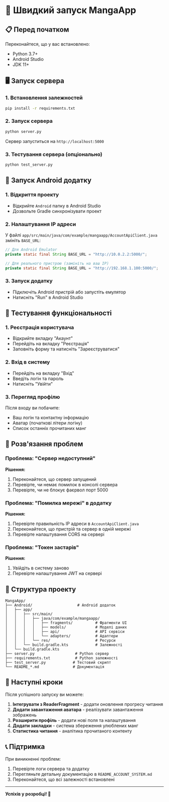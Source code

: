 # 🚀 Швидкий запуск MangaApp

## 📋 Перед початком

Переконайтеся, що у вас встановлено:
- Python 3.7+
- Android Studio
- JDK 11+

## 🖥️ Запуск сервера

### 1. Встановлення залежностей
```bash
pip install -r requirements.txt
```

### 2. Запуск сервера
```bash
python server.py
```

Сервер запуститься на `http://localhost:5000`

### 3. Тестування сервера (опціонально)
```bash
python test_server.py
```

## 📱 Запуск Android додатку

### 1. Відкриття проекту
- Відкрийте `Android` папку в Android Studio
- Дозвольте Gradle синхронізувати проект

### 2. Налаштування IP адреси
У файлі `app/src/main/java/com/example/mangaapp/AccountApiClient.java` змініть `BASE_URL`:

```java
// Для Android Emulator
private static final String BASE_URL = "http://10.0.2.2:5000/";

// Для реального пристрою (замініть на ваш IP)
private static final String BASE_URL = "http://192.168.1.100:5000/";
```

### 3. Запуск додатку
- Підключіть Android пристрій або запустіть емулятор
- Натисніть "Run" в Android Studio

## 🧪 Тестування функціональності

### 1. Реєстрація користувача
- Відкрийте вкладку "Акаунт"
- Перейдіть на вкладку "Реєстрація"
- Заповніть форму та натисніть "Зареєструватися"

### 2. Вхід в систему
- Перейдіть на вкладку "Вхід"
- Введіть логін та пароль
- Натисніть "Увійти"

### 3. Перегляд профілю
Після входу ви побачите:
- Ваш логін та контактну інформацію
- Аватар (початкові літери логіну)
- Список останніх прочитаних манг

## 🔧 Розв'язання проблем

### Проблема: "Сервер недоступний"
**Рішення:**
1. Переконайтеся, що сервер запущений
2. Перевірте, чи немає помилок в консолі сервера
3. Перевірте, чи не блокує фаєрвол порт 5000

### Проблема: "Помилка мережі" в додатку
**Рішення:**
1. Перевірте правильність IP адреси в `AccountApiClient.java`
2. Переконайтеся, що пристрій та сервер в одній мережі
3. Перевірте налаштування CORS на сервері

### Проблема: "Токен застарів"
**Рішення:**
1. Увійдіть в систему заново
2. Перевірте налаштування JWT на сервері

## 📁 Структура проекту

```
MangaApp/
├── Android/                    # Android додаток
│   ├── app/
│   │   ├── src/main/
│   │   │   ├── java/com/example/mangaapp/
│   │   │   │   ├── fragments/          # Фрагменти UI
│   │   │   │   ├── models/             # Моделі даних
│   │   │   │   ├── api/                # API сервіси
│   │   │   │   └── adapters/           # Адаптери
│   │   │   └── res/                    # Ресурси
│   │   └── build.gradle.kts            # Залежності
│   └── build.gradle.kts
├── server.py                  # Python сервер
├── requirements.txt           # Python залежності
├── test_server.py            # Тестовий скрипт
└── README_*.md               # Документація
```

## 🎯 Наступні кроки

Після успішного запуску ви можете:

1. **Інтегрувати з ReaderFragment** - додати оновлення прогресу читання
2. **Додати завантаження аватара** - реалізувати завантаження зображень
3. **Розширити профіль** - додати нові поля та налаштування
4. **Додати закладки** - система збереження улюблених манг
5. **Статистика читання** - аналітика прочитаного контенту

## 📞 Підтримка

При виникненні проблем:
1. Перевірте логи сервера та додатку
2. Перегляньте детальну документацію в `README_ACCOUNT_SYSTEM.md`
3. Переконайтеся, що всі залежності встановлені

---

**Успіхів у розробці! 🎉**
